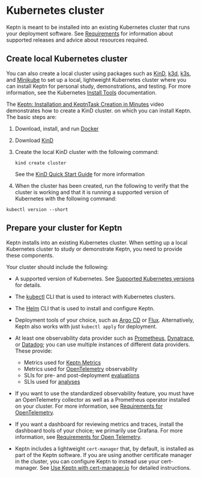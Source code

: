 # Kubernetes cluster

Keptn is meant to be installed
into an existing Kubernetes cluster
that runs your deployment software.
See [Requirements](index.md#supported-kubernetes-versions) for information about supported releases
and advice about resources required.

## Create local Kubernetes cluster

You can also create a local cluster using packages such as
[KinD](https://kind.sigs.k8s.io/),
[k3d](https://k3d.io/),
[k3s](https://k3s.io/),
and [Minikube](https://minikube.sigs.k8s.io/docs/)
to set up a local, lightweight Kubernetes cluster
where you can install Keptn
for personal study, demonstrations, and testing.
For more information, see the Kubernetes
[Install Tools](https://kubernetes.io/docs/tasks/tools/)
documentation.

The [Keptn: Installation and KeptnTask Creation in Minutes](https://www.youtube.com/watch?v=Hh01bBwZ_qM)
video  demonstrates how to create a KinD cluster.
on which you can install Keptn.
The basic steps are:

1. Download, install, and run [Docker](https://docs.docker.com/get-docker/)
2. Download [KinD](https://kind.sigs.k8s.io/)
3. Create the local KinD cluster with the following command:

    ```shell
    kind create cluster
    ```

   See the
   [KinD Quick Start Guide](https://kind.sigs.k8s.io/docs/user/quick-start/)
   for more information

4. When the cluster has been created,
   run the following to verify that the cluster is working
   and that it is running a supported version of Kubernetes
   with the following command:

```shell
kubectl version --short
```

## Prepare your cluster for Keptn

Keptn installs into an existing Kubernetes cluster.
When setting up a local Kubernetes cluster to study or demonstrate Keptn,
you need to provide these components.

Your cluster should include the following:

* A supported version of Kubernetes.
  See [Supported Kubernetes versions](index.md#supported-kubernetes-versions)
  for details.

* The
  [kubectl](https://kubernetes.io/docs/tasks/tools/#kubectl)
  CLI that is used to interact with Kubernetes clusters.

* The
  [Helm](https://helm.sh/docs/intro/install/)
  CLI that is used to install and configure Keptn.

* Deployment tools of your choice,
  such as
  [Argo CD](https://argo-cd.readthedocs.io/en/stable/) or
  [Flux](https://fluxcd.io/).
  Alternatively, Keptn also works with just `kubectl apply` for deployment.

* At least one observability data provider such as
  [Prometheus](https://prometheus.io/),
  [Dynatrace](https://www.dynatrace.com/),
  or [Datadog](https://www.datadoghq.com/);
  you can use multiple instances of different data providers.
  These provide:

  * Metrics used for
    [Keptn Metrics](../guides/evaluatemetrics.md/)
  * Metrics used for
    [OpenTelemetry](../guides/otel.md/)
    observability
  * SLIs for pre- and post-deployment
    [evaluations](../guides/evaluations.md/)
  * SLIs used for
    [analyses](../guides/slo.md)

* If you want to use the standardized observability feature,
  you must have an OpenTelemetry collector
  as well as a Prometheus operator installed on your cluster.
  For more information, see
  [Requirements for OpenTelemetry](../guides/otel.md/#requirements-for-opentelemetry).

* If you want a dashboard for reviewing metrics and traces,
  install the dashboard tools of your choice;
  we primarily use Grafana.
  For more information, see
  [Requirements for Open Telemetry](../guides/otel.md/#requirements-for-opentelemetry).

* Keptn includes a lightweight `cert-manager` that, by default,
  is installed as part of the Keptn software.
  If you are using another certificate manager in the cluster,
  you can configure Keptn to instead use your cert-manager.
  See [Use Keptn with cert-manager.io](./configuration/cert-manager.md)
  for detailed instructions.
